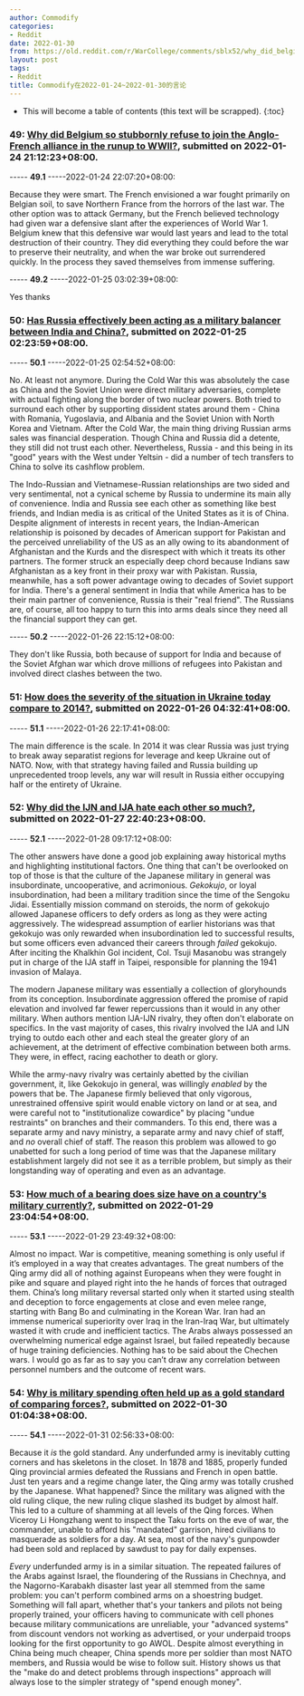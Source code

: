 ```yaml
---
author: Commodify
categories:
- Reddit
date: 2022-01-30
from: https://old.reddit.com/r/WarCollege/comments/sblx52/why_did_belgium_so_stubbornly_refuse_to_join_the/
layout: post
tags:
- Reddit
title: Commodify在2022-01-24~2022-01-30的言论
---
```


* This will become a table of contents (this text will be scrapped).
{:toc}

### 49: [Why did Belgium so stubbornly refuse to join the Anglo-French alliance in the runup to WWII?](https://old.reddit.com/r/WarCollege/comments/sblx52/why_did_belgium_so_stubbornly_refuse_to_join_the/), submitted on 2022-01-24 21:12:23+08:00.

----- __49.1__ -----2022-01-24 22:07:20+08:00:

Because they were smart. The French envisioned a war fought primarily on Belgian soil, to save Northern France from the horrors of the last war. The other option was to attack Germany, but the French believed technology had given war a defensive slant after the experiences of World War 1. Belgium knew that this defensive war would last years and lead to the total destruction of their country. They did everything they could before the war to preserve their neutrality, and when the war broke out surrendered quickly. In the process they saved themselves from immense suffering.

----- __49.2__ -----2022-01-25 03:02:39+08:00:

Yes thanks

### 50: [Has Russia effectively been acting as a military balancer between India and China?](https://old.reddit.com/r/WarCollege/comments/sbsqk3/has_russia_effectively_been_acting_as_a_military/), submitted on 2022-01-25 02:23:59+08:00.

----- __50.1__ -----2022-01-25 02:54:52+08:00:

No. At least not anymore. During the Cold War this was absolutely the case as China and the Soviet Union were direct military adversaries, complete with actual fighting along the border of two nuclear powers. Both tried to surround each other by supporting dissident states around them - China with Romania, Yugoslavia, and Albania and the Soviet Union with North Korea and Vietnam. After the Cold War, the main thing driving Russian arms sales was financial desperation. Though China and Russia did a detente, they still did not trust each other. Nevertheless, Russia - and this being in its "good" years with the West under Yeltsin - did a number of tech transfers to China to solve its cashflow problem.

The Indo-Russian and Vietnamese-Russian relationships are two sided and very sentimental, not a cynical scheme by Russia to undermine its main ally of convenience. India and Russia see each other as something like best friends, and Indian media is as critical of the United States as it is of China. Despite alignment of interests in recent years, the Indian-American relationship is poisoned by decades of American support for Pakistan and the perceived unreliability of the US as an ally owing to its abandonment of Afghanistan and the Kurds and the disrespect with which it treats its other partners. The former struck an especially deep chord because Indians saw Afghanistan as a key front in their proxy war with Pakistan. Russia, meanwhile, has a soft power advantage owing to decades of Soviet support for India. There's a general sentiment in India that while America has to be their main partner of convenience, Russia is their "real friend". The Russians are, of course, all too happy to turn this into arms deals since they need all the financial support they can get.

----- __50.2__ -----2022-01-26 22:15:12+08:00:

They don't like Russia, both because of support for India and because of the Soviet Afghan war which drove millions of refugees into Pakistan and involved direct clashes between the two.

### 51: [How does the severity of the situation in Ukraine today compare to 2014?](https://old.reddit.com/r/CredibleDefense/comments/scn6m3/how_does_the_severity_of_the_situation_in_ukraine/), submitted on 2022-01-26 04:32:41+08:00.

----- __51.1__ -----2022-01-26 22:17:41+08:00:

The main difference is the scale. In 2014 it was clear Russia was just trying to break away separatist regions for leverage and keep Ukraine out of NATO. Now, with that strategy having failed and Russia building up unprecedented troop levels, any war will result in Russia either occupying half or the entirety of Ukraine.

### 52: [Why did the IJN and IJA hate each other so much?](https://old.reddit.com/r/WarCollege/comments/sdzwai/why_did_the_ijn_and_ija_hate_each_other_so_much/), submitted on 2022-01-27 22:40:23+08:00.

----- __52.1__ -----2022-01-28 09:17:12+08:00:

The other answers have done a good job explaining away historical myths and highlighting institutional factors. One thing that can't be overlooked on top of those is that the culture of the Japanese military in general was insubordinate, uncooperative, and acrimonious. *Gekokujo*, or loyal insubordination, had been a military tradition since the time of the Sengoku Jidai. Essentially mission command on steroids, the norm of gekokujo allowed Japanese officers to defy orders as long as they were acting aggressively. The widespread assumption of earlier historians was that gekokujo was only rewarded when insubordination led to successful results, but some officers even advanced their careers through *failed* gekokujo. After inciting the Khalkhin Gol incident, Col. Tsuji Masanobu was strangely put in charge of the IJA staff in Taipei, responsible for planning the 1941 invasion of Malaya.

The modern Japanese military was essentially a collection of gloryhounds from its conception. Insubordinate aggression offered the promise of rapid elevation and involved far fewer repercussions than it would in any other military. When authors mention IJA-IJN rivalry, they often don't elaborate on specifics. In the vast majority of cases, this rivalry involved the IJA and IJN trying to outdo each other and each steal the greater glory of an achievement, at the detriment of effective combination between both arms. They were, in effect, racing eachother to death or glory.

While the army-navy rivalry was certainly abetted by the civilian government, it, like Gekokujo in general, was willingly *enabled* by the powers that be. The Japanese firmly believed that only vigorous, unrestrained offensive spirit would enable victory on land or at sea, and were careful not to "institutionalize cowardice" by placing "undue restraints" on branches and their commanders. To this end, there was a separate army and navy ministry, a separate army and navy chief of staff, and *no* overall chief of staff. The reason this problem was allowed to go unabetted for such a long period of time was that the Japanese military establishment largely did not see it as a terrible problem, but simply as their longstanding way of operating and even as an advantage.

### 53: [How much of a bearing does size have on a country's military currently?](https://old.reddit.com/r/WarCollege/comments/sfjwnr/how_much_of_a_bearing_does_size_have_on_a/), submitted on 2022-01-29 23:04:54+08:00.

----- __53.1__ -----2022-01-29 23:49:32+08:00:

Almost no impact. War is competitive, meaning something is only useful if it’s employed in a way that creates advantages. The great numbers of the Qing army did all of nothing against Europeans when they were fought in pike and square and played right into the he hands of forces that outraged them. China’s long military reversal started only when it started using stealth and deception to force engagements at close and even melee range, starting with Bang Bo and culminating in the Korean War. Iran had an immense numerical superiority over Iraq in the Iran-Iraq War, but ultimately wasted it with crude and inefficient tactics. The Arabs always possessed an overwhelming numerical edge against Israel, but failed repeatedly because of huge training deficiencies. Nothing has to be said about the Chechen wars. I would go as far as to say you can’t draw any correlation between personnel numbers and the outcome of recent wars.

### 54: [Why is military spending often held up as a gold standard of comparing forces?](https://old.reddit.com/r/WarCollege/comments/sfmfu1/why_is_military_spending_often_held_up_as_a_gold/), submitted on 2022-01-30 01:04:38+08:00.

----- __54.1__ -----2022-01-31 02:56:33+08:00:

Because it *is* the gold standard. Any underfunded army is inevitably cutting corners and has skeletons in the closet. In 1878 and 1885, properly funded Qing provincial armies defeated the Russians and French in open battle. Just ten years and a regime change later, the Qing army was totally crushed by the Japanese. What happened? Since the military was aligned with the old ruling clique, the new ruling clique slashed its budget by almost half. This led to a culture of shamming at all levels of the Qing forces. When Viceroy Li Hongzhang went to inspect the Taku forts on the eve of war, the commander, unable to afford his "mandated" garrison, hired civilians to masquerade as soldiers for a day. At sea, most of the navy's gunpowder had been sold and replaced by sawdust to pay for daily expenses.

*Every* underfunded army is in a similar situation. The repeated failures of the Arabs against Israel, the floundering of the Russians in Chechnya, and the Nagorno-Karabakh disaster last year all stemmed from the same problem: you can't perform combined arms on a shoestring budget. Something will fall apart, whether that's your tankers and pilots not being properly trained, your officers having to communicate with cell phones because military communications are unreliable, your "advanced systems" from discount vendors not working as advertised, or your underpaid troops looking for the first opportunity to go AWOL. Despite almost everything in China being much cheaper, China spends more per soldier than most NATO members, and Russia would be wise to follow suit. History shows us that the "make do and detect problems through inspections" approach will always lose to the simpler strategy of "spend enough money".

